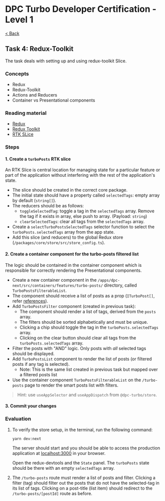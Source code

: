 # DPC Turbo Developer Certification - Level 1

[< Back](README.md)

## Task 4: Redux-Toolkit

The task deals with setting up and using redux-toolkit Slice.

### Concepts

- Redux
- Redux-Toolkit
- Actions and Reducers
- Container vs Presentational components

### Reading material

- [Redux](https://redux.js.org/tutorials/quick-start)
- [Redux Toolkit](https://redux-toolkit.js.org/introduction/getting-started)
- [RTK SLice](https://redux-toolkit.js.org/api/createSlice)

### Steps

#### 1. Create a `turboPosts` RTK slice

An RTK Slice is central location for managing state for a particular feature or part of the application without interfering with the rest of the application's state.

- The slice should be created in the correct core package.
- The initial state should have a property called `selectedTags`: empty array by default (`string[]`).
- The reducers should be as follows:
  - `toggleSelectedTag`: toggle a tag in the `selectedTags` array. Remove the tag if it exists in array, else push to array. (Payload: `string`)
  - `clearSelectedTags`: clear all tags from the `selectedTags` array.
- Create a `selectTurboPostsSelectedTags` selector function to select the `turboPosts.selectedTags` array from the app state.
- Add this slice (and reducers) to the global Redux store (`/packages/core/store/src/store_config.ts`).

#### 2. Create a container component for the turbo-posts filtered list

The logic should be contained in the container component which is responsible for correctly rendering the Presentational components.

- Create a new container component in the `/apps/dpc-next/src/containers/features/turbo-posts/` directory, called `TurboPostsFilterableList`.
- The component should receive a list of posts as a prop (`ITurboPost[]`, refer [references](references.md)).
- Add `TurboPostsFilter` component (created in previous task):
  - The component should render a list of tags, derived from the `posts` array.
  - The filters should be sorted alphabetically and must be unique.
  - Clicking a chip should toggle the tag in the `turboPosts.selectedTags` array.
  - Clicking on the clear button should clear all tags from the `turboPosts.selectedTags` array.
- Filter the posts with "AND" logic. Only posts with _all_ selected tags should be displayed.
- Add `TurboPostsList` component to render the list of posts (or filtered posts if any tag is selected).
  - Note: This is the same list created in previous task but mapped over a filtered posts list
- Use the container component `TurboPostsFilterableList` on the `/turbo-posts` page to render the smart posts list with filters.

> Hint: use `useAppSelector` and `useAppDispatch` from `@dpc-turbo/store`.

#### 3. Commit your changes

### Evaluation

1. To verify the store setup, in the terminal, run the following command:

   ```bash
   yarn dev:next
   ```

   The server should start and you should be able to access the production application at [localhost:3000](http://localhost:3000) in your browser.

   Open the redux-devtools and the `State` panel. The `turboPosts` state should be there with an empty `selectedTags` array.

2. The `/turbo-posts` route must render a list of posts and filter. Clicking a filter (tag) should filter out the posts that do not have the selected-tag in its list of tags. Clicking on a post-title (list item) should redirect to the `/turbo-posts/[postId]` route as before.
